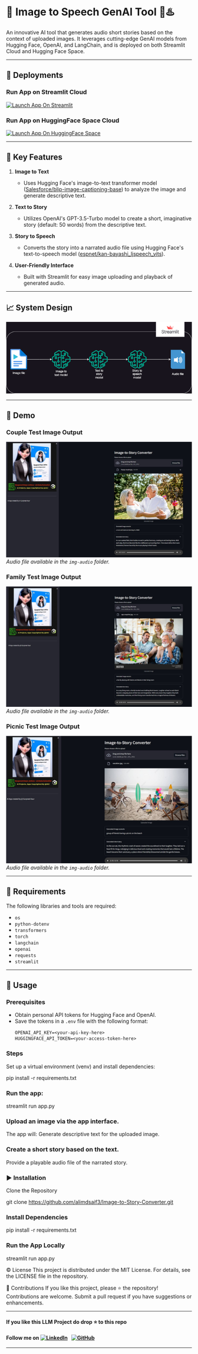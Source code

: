 # 🏰 Image to Speech GenAI Tool 🌟♨️  
An innovative AI tool that generates audio short stories based on the context of uploaded images. It leverages cutting-edge GenAI models from Hugging Face, OpenAI, and LangChain, and is deployed on both Streamlit Cloud and Hugging Face Space.   

---

## 📢 Deployments  

### Run App on Streamlit Cloud  
[![Launch App On Streamlit](https://img.shields.io/badge/Streamlit-Run%20App-orange)](https://image-to-story-converter-yrm9ahzx9fc4ksspczutsb.streamlit.app/)  

### Run App on HuggingFace Space Cloud  
[![Launch App On HuggingFace Space](https://img.shields.io/badge/HuggingFace-Run%20App-yellow)](https://huggingface.co/spaces/alimdsaif3/Image-to-Speech-GenAI-Tool-Using-LLM)  

---

## 🎯 Key Features  

1. **Image to Text**  
   - Uses Hugging Face's image-to-text transformer model ([Salesforce/blip-image-captioning-base](https://huggingface.co/Salesforce/blip-image-captioning-base)) to analyze the image and generate descriptive text.  

2. **Text to Story**  
   - Utilizes OpenAI's GPT-3.5-Turbo model to create a short, imaginative story (default: 50 words) from the descriptive text.  

3. **Story to Speech**  
   - Converts the story into a narrated audio file using Hugging Face's text-to-speech model ([espnet/kan-bayashi_ljspeech_vits](https://huggingface.co/espnet/kan-bayashi_ljspeech_vits)).  

4. **User-Friendly Interface**  
   - Built with Streamlit for easy image uploading and playback of generated audio.  

---

## 📈 System Design  

![System Design Diagram](img/system-design.drawio.png)  

---

## 📂 Demo  

### Couple Test Image Output  
![Couple Test Image Output](img-audio/CoupleOutput.jpg)  
*Audio file available in the `img-audio` folder.*  

### Family Test Image Output  
![Family Test Image Output](img-audio/FamilyOutput.jpg)  
*Audio file available in the `img-audio` folder.*  

### Picnic Test Image Output  
![Picnic Vacation Test Image Output](img-audio/PicnicOutput.jpg)  
*Audio file available in the `img-audio` folder.*  

---

## 🌟 Requirements  

The following libraries and tools are required:  

- `os`  
- `python-dotenv`  
- `transformers`  
- `torch`  
- `langchain`  
- `openai`  
- `requests`  
- `streamlit`  

---

## 🚀 Usage  

### Prerequisites  
- Obtain personal API tokens for Hugging Face and OpenAI.  
- Save the tokens in a `.env` file with the following format:  
  ```env
  OPENAI_API_KEY=<your-api-key-here>  
  HUGGINGFACE_API_TOKEN=<your-access-token-here>  

### Steps

Set up a virtual environment (venv) and install dependencies:

pip install -r requirements.txt  

### Run the app:

streamlit run app.py  

### Upload an image via the app interface.

The app will:
Generate descriptive text for the uploaded image.

### Create a short story based on the text.

Provide a playable audio file of the narrated story.

### ▶️ Installation

Clone the Repository

git clone https://github.com/alimdsaif3/Image-to-Story-Converter.git  


### Install Dependencies

pip install -r requirements.txt  

### Run the App Locally

streamlit run app.py  

©️ License
This project is distributed under the MIT License. For details, see the LICENSE file in the repository.

🤝 Contributions
If you like this project, please ⭐ the repository! Contributions are welcome. Submit a pull request if you have suggestions or enhancements.

---

#### **If you like this LLM Project do drop ⭐ to this repo**
#### Follow me on [![LinkedIn](https://img.shields.io/badge/linkedin-%230077B5.svg?style=for-the-badge&logo=linkedin&logoColor=white)](https://www.linkedin.com/in/md-saif-ali-9815a774/) &nbsp; [![GitHub](https://img.shields.io/badge/github-%23121011.svg?style=for-the-badge&logo=github&logoColor=white)](https://github.com/alimdsaif3)

---
